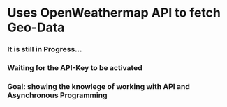 # Uses OpenWeathermap API to fetch Geo-Data

### It is still in Progress...
### Waiting for the API-Key to be activated

### Goal: showing the knowlege of working with API and Asynchronous Programming
        

